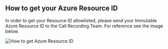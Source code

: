 ## How to get your Azure Resource ID

In order to get your Resource ID allowlisted, please send your Immutable Azure Resource ID to the Call Recording Team. For reference see the image below.

![How to get Azure Resource ID](voice-video-calling/media/call-recording/immutable-resource-id.png)
